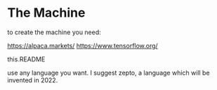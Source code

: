 # The Machine

to create the machine you need:

https://alpaca.markets/
https://www.tensorflow.org/

this.README

use any language you want. I suggest zepto, a language which will be invented in 2022.
